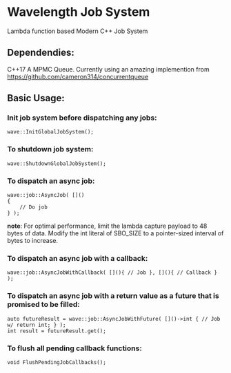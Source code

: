 # Wavelength Job System 
Lambda function based Modern C++ Job System

## Dependendies:
C++17
A MPMC Queue. Currently using an amazing implemention from https://github.com/cameron314/concurrentqueue

## Basic Usage:
### Init job system before dispatching any jobs: 

    wave::InitGlobalJobSystem();
 
### To shutdown job system:
 
	wave::ShutdownGlobalJobSystem();
 
### To dispatch an async job:
 
    wave::job::AsyncJob( []() 
    {
        // Do job
    } );
 
**note**: For optimal performance, limit the lambda capture payload to 48 bytes of data.
          Modify the int literal of SBO_SIZE to a pointer-sized interval of bytes to increase.

### To dispatch an async job with a callback:
 
	wave::job::AsyncJobWithCallback( [](){ // Job }, [](){ // Callback } );
 
### To dispatch an async job with a return value as a future that is promised to be filled:
 
	auto futureResult = wave::job::AsyncJobWithFuture( []()->int { // Job w/ return int; } );  
	int result = futureResult.get();
 
### To flush all pending callback functions:
 
	void FlushPendingJobCallbacks(); 
